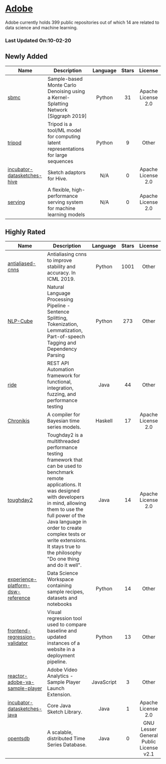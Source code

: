 # [Adobe](https://github.com/adobe)

Adobe currently holds 399 public repositories out of which 14 are related to data science and machine learning.

 ### Last Updated On:10-02-20

## Newly Added

| Name | Description | Language | Stars | License |
| ---- | ----------- | :--------: | :-----: | :-------: |
| [sbmc](https://github.com/adobe/sbmc) | Sample-based Monte Carlo Denoising using a Kernel-Splatting Network [Siggraph 2019] | Python | 31 | Apache License 2.0 |
| [tripod](https://github.com/adobe/tripod) | Tripod is a tool/ML model for computing latent representations for large sequences | Python | 9 | Other |
| [incubator-datasketches-hive](https://github.com/adobe/incubator-datasketches-hive) | Sketch adaptors for Hive. | N/A | 0 | Apache License 2.0 |
| [serving](https://github.com/adobe/serving) | A flexible, high-performance serving system for machine learning models | N/A | 0 | Apache License 2.0 |

## Highly Rated

| Name | Description | Language | Stars | License |
| ---- | ----------- | :--------: | :-----: | :-------: |
 | [antialiased-cnns](https://github.com/adobe/antialiased-cnns) | Antialiasing cnns to improve stability and accuracy. In ICML 2019. | Python | 1001 | Other |
| [NLP-Cube](https://github.com/adobe/NLP-Cube) | Natural Language Processing Pipeline - Sentence Splitting, Tokenization, Lemmatization, Part-of-speech Tagging and Dependency Parsing | Python | 273 | Other |
| [ride](https://github.com/adobe/ride) | REST API Automation framework for functional, integration, fuzzing, and performance testing | Java | 44 | Other |
| [Chronikis](https://github.com/adobe/Chronikis) | A compiler for Bayesian time series models. | Haskell | 17 | Apache License 2.0 |
| [toughday2](https://github.com/adobe/toughday2) | Toughday2 is a multithreaded performance testing framework that can be used to benchmark remote applications. It was designed with developers in mind, allowing them to use the full power of the Java language in order to create complex tests or write extensions. It stays true to the philosophy "Do one thing and do it well". | Java | 14 | Apache License 2.0 |
| [experience-platform-dsw-reference](https://github.com/adobe/experience-platform-dsw-reference) | Data Science Workspace containing sample recipes, datasets and notebooks | Python | 14 | Other |
| [frontend-regression-validator](https://github.com/adobe/frontend-regression-validator) | Visual regression tool used to compare baseline and updated instances of a website in a deployment pipeline. | Python | 13 | Other |
| [reactor-adobe-va-sample-player](https://github.com/adobe/reactor-adobe-va-sample-player) | Adobe Video Analytics - Sample Player Launch Extension. | JavaScript | 3 | Other |
| [incubator-datasketches-java](https://github.com/adobe/incubator-datasketches-java) | Core Java Sketch Library. | Java | 1 | Apache License 2.0 |
| [opentsdb](https://github.com/adobe/opentsdb) | A scalable, distributed Time Series Database. | Java | 0 | GNU Lesser General Public License v2.1 |
